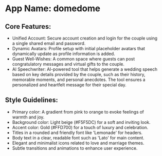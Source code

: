 # **App Name**: domedome

## Core Features:

- Unified Account: Secure account creation and login for the couple using a single shared email and password.
- Dynamic Avatars: Profile setup with initial placeholder avatars that dynamically update as profile information is added.
- Guest Well-Wishes: A common space where guests can post congratulatory messages and virtual gifts to the couple.
- AI Speechwriter: AI-powered tool that helps generate a wedding speech based on key details provided by the couple, such as their history, memorable moments, and personal anecdotes. The tool ensures a personalized and heartfelt message for their special day.

## Style Guidelines:

- Primary color: A gradient from pink to orange to evoke feelings of warmth and joy.
- Background color: Light beige (#F5F5DC) for a soft and inviting look.
- Accent color: Gold (#FFD700) for a touch of luxury and celebration.
- Titles in a rounded and friendly font like 'Lemonade' for headers.
- Body text in a clear, readable font such as 'Lato' for main content.
- Elegant and minimalist icons related to love and marriage themes.
- Subtle transitions and animations to enhance user experience.